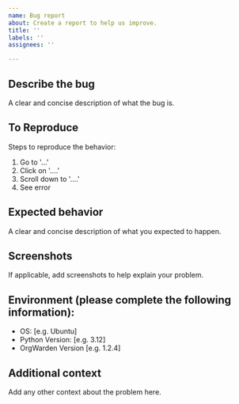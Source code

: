 ```yaml
---
name: Bug report
about: Create a report to help us improve.
title: ''
labels: ''
assignees: ''

---
```


## Describe the bug
A clear and concise description of what the bug is.

## To Reproduce
Steps to reproduce the behavior:
1. Go to '...'
2. Click on '....'
3. Scroll down to '....'
4. See error

## Expected behavior
A clear and concise description of what you expected to happen.

## Screenshots
If applicable, add screenshots to help explain your problem.

## Environment (please complete the following information):
 - OS: [e.g. Ubuntu]
 - Python Version: [e.g. 3.12]
 - OrgWarden Version [e.g. 1.2.4]

## Additional context
Add any other context about the problem here.